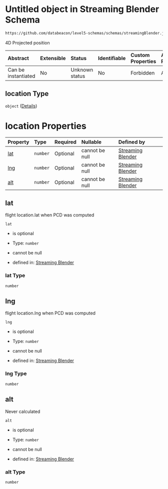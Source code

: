 # Untitled object in Streaming Blender Schema

```txt
https://github.com/databeacon/level5-schemas/schemas/streamingBlender.json#/properties/pcds/properties/synced/intruder/properties/location
```

4D Projected position

| Abstract            | Extensible | Status         | Identifiable | Custom Properties | Additional Properties | Access Restrictions | Defined In                                                                 |
| :------------------ | :--------- | :------------- | :----------- | :---------------- | :-------------------- | :------------------ | :------------------------------------------------------------------------- |
| Can be instantiated | No         | Unknown status | No           | Forbidden         | Allowed               | none                | [blender.schema.json\*](../out/blender.schema.json "open original schema") |

## location Type

`object` ([Details](blender-properties-pcds-properties-synced-intruder-properties-location.md))

# location Properties

| Property    | Type     | Required | Nullable       | Defined by                                                                                                                                                                                                                                                                |
| :---------- | :------- | :------- | :------------- | :------------------------------------------------------------------------------------------------------------------------------------------------------------------------------------------------------------------------------------------------------------------------ |
| [lat](#lat) | `number` | Optional | cannot be null | [Streaming Blender](blender-properties-pcds-properties-synced-intruder-properties-location-properties-lat.md "https://github.com/databeacon/level5-schemas/schemas/streamingBlender.json#/properties/pcds/properties/synced/intruder/properties/location/properties/lat") |
| [lng](#lng) | `number` | Optional | cannot be null | [Streaming Blender](blender-properties-pcds-properties-synced-intruder-properties-location-properties-lng.md "https://github.com/databeacon/level5-schemas/schemas/streamingBlender.json#/properties/pcds/properties/synced/intruder/properties/location/properties/lng") |
| [alt](#alt) | `number` | Optional | cannot be null | [Streaming Blender](blender-properties-pcds-properties-synced-intruder-properties-location-properties-alt.md "https://github.com/databeacon/level5-schemas/schemas/streamingBlender.json#/properties/pcds/properties/synced/intruder/properties/location/properties/alt") |

## lat

flight location.lat when PCD was computed

`lat`

*   is optional

*   Type: `number`

*   cannot be null

*   defined in: [Streaming Blender](blender-properties-pcds-properties-synced-intruder-properties-location-properties-lat.md "https://github.com/databeacon/level5-schemas/schemas/streamingBlender.json#/properties/pcds/properties/synced/intruder/properties/location/properties/lat")

### lat Type

`number`

## lng

flight location.lng when PCD was computed

`lng`

*   is optional

*   Type: `number`

*   cannot be null

*   defined in: [Streaming Blender](blender-properties-pcds-properties-synced-intruder-properties-location-properties-lng.md "https://github.com/databeacon/level5-schemas/schemas/streamingBlender.json#/properties/pcds/properties/synced/intruder/properties/location/properties/lng")

### lng Type

`number`

## alt

Never calculated

`alt`

*   is optional

*   Type: `number`

*   cannot be null

*   defined in: [Streaming Blender](blender-properties-pcds-properties-synced-intruder-properties-location-properties-alt.md "https://github.com/databeacon/level5-schemas/schemas/streamingBlender.json#/properties/pcds/properties/synced/intruder/properties/location/properties/alt")

### alt Type

`number`
